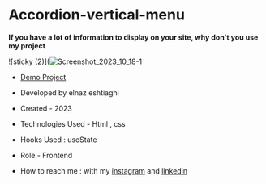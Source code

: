 # Accordion-vertical-menu

**If you have a lot of information to display on your site, why don't you use my project**

![sticky (2)](![Screenshot_2023_10_18-1](https://github.com/elnaz-eshtiaghi/mega.menu/assets/146030206/5f6ba968-7204-439b-a03c-c4dff6d850c1)

- [Demo Project](https://elnaz-eshtiaghi.github.io/mega.menu/)

- Developed by elnaz eshtiaghi

- Created - 2023

- Technologies Used - Html , css

- Hooks Used : useState 

- Role - Frontend

- How to reach me : with my [instagram](https://www.instagram.com/elnaz_eshtiaghi) and [linkedin](https://www.linkedin.com/in/elnaz-eshtiaghi-936832290/)
